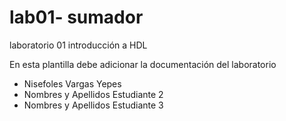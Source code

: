 # lab01- sumador 
laboratorio 01 introducción a HDL

En esta plantilla debe adicionar la documentación del laboratorio

* Nisefoles Vargas Yepes
* Nombres y Apellidos Estudiante 2
* Nombres y Apellidos Estudiante 3

